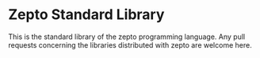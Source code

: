 # Zepto Standard Library

This is the standard library of the zepto programming language.
Any pull requests concerning the libraries distributed
with zepto are welcome here.

